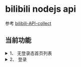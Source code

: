 # bilibili nodejs api

参考 [bilibili-API-collect](https://github.com/SocialSisterYi/bilibili-API-collect)

## 当前功能

<details>
<summary> 1、 无登录态首页列表</summary>

| url    | `/visit/getList` |
| ------ | ---------------- |
| method | `get`            |

| requestParams |                      |
| ------------- | -------------------- |
| platform      | `"mobile"` / `"web"` |

返回参数自己看吧。

</details>

<details>
<summary> 2、 登录</summary>

[登录相关接口和步骤](./notes/login.md)

</details>
